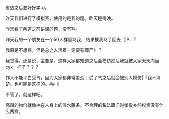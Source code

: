 省选之后要好好学习。

昨天我们进行了模拟赛，使用的是我的题。昨天睡得晚。

昨天看了两道之前讲课的题，没有写。

昨天我的一个朋友在一个50人群里骂我，结果被我骂了回去（|PL『

我原是不想骂，但是总之人活着一定要有尊严》？

我觉得，还是说，主要是，这样大家都知道之后会模仿然后我就被大家天天向当cyx一样了？？？

作人不能平白受气，因为大家都非常差劲；受了气之后就会被别人模仿|『我不清楚。也可能是这样的。##《

不管了。就这样吧。

高昂的物价就像抽在人身上的浸水藤条。不合理的税法跟旧时孝敬乡绅权贵没有什么两样。
<!--stackedit_data:
eyJoaXN0b3J5IjpbLTIwNjYxMjQ2NjcsLTE0NjQyNDc3NzldfQ
==
-->